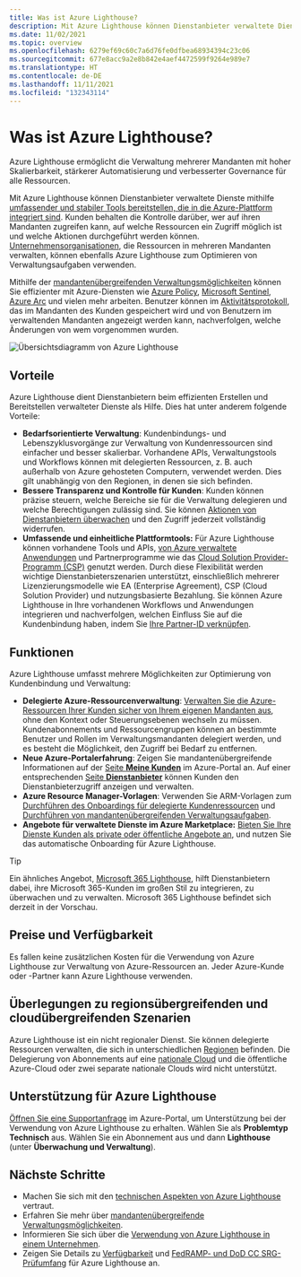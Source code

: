```yaml
---
title: Was ist Azure Lighthouse?
description: Mit Azure Lighthouse können Dienstanbieter verwaltete Dienste für Ihre Kunden bereitstellen, bei denen bedarfsorientiert eine höhere Automatisierung und Effizienz erzielt werden können.
ms.date: 11/02/2021
ms.topic: overview
ms.openlocfilehash: 6279ef69c60c7a6d76fe0dfbea68934394c23c06
ms.sourcegitcommit: 677e8acc9a2e8b842e4aef4472599f9264e989e7
ms.translationtype: HT
ms.contentlocale: de-DE
ms.lasthandoff: 11/11/2021
ms.locfileid: "132343114"
---
```

# <a name="what-is-azure-lighthouse"></a>Was ist Azure Lighthouse?

Azure Lighthouse ermöglicht die Verwaltung mehrerer Mandanten mit hoher Skalierbarkeit, stärkerer Automatisierung und verbesserter Governance für alle Ressourcen.

Mit Azure Lighthouse können Dienstanbieter verwaltete Dienste mithilfe [umfassender und stabiler Tools bereitstellen, die in die Azure-Plattform integriert sind](concepts/architecture.md). Kunden behalten die Kontrolle darüber, wer auf ihren Mandanten zugreifen kann, auf welche Ressourcen ein Zugriff möglich ist und welche Aktionen durchgeführt werden können. [Unternehmensorganisationen](concepts/enterprise.md), die Ressourcen in mehreren Mandanten verwalten, können ebenfalls Azure Lighthouse zum Optimieren von Verwaltungsaufgaben verwenden.

Mithilfe der [mandantenübergreifenden Verwaltungsmöglichkeiten](concepts/cross-tenant-management-experience.md) können Sie effizienter mit Azure-Diensten wie [Azure Policy](how-to/policy-at-scale.md), [Microsoft Sentinel](how-to/manage-sentinel-workspaces.md), [Azure Arc](how-to/manage-hybrid-infrastructure-arc.md) und vielen mehr arbeiten. Benutzer können im [Aktivitätsprotokoll](how-to/view-service-provider-activity.md), das im Mandanten des Kunden gespeichert wird und von Benutzern im verwaltenden Mandanten angezeigt werden kann, nachverfolgen, welche Änderungen von wem vorgenommen wurden.

![Übersichtsdiagramm von Azure Lighthouse](media/azure-lighthouse-overview.jpg)

## <a name="benefits"></a>Vorteile

Azure Lighthouse dient Dienstanbietern beim effizienten Erstellen und Bereitstellen verwalteter Dienste als Hilfe. Dies hat unter anderem folgende Vorteile:

- **Bedarfsorientierte Verwaltung**: Kundenbindungs- und Lebenszyklusvorgänge zur Verwaltung von Kundenressourcen sind einfacher und besser skalierbar. Vorhandene APIs, Verwaltungstools und Workflows können mit delegierten Ressourcen, z. B. auch außerhalb von Azure gehosteten Computern, verwendet werden. Dies gilt unabhängig von den Regionen, in denen sie sich befinden.
- **Bessere Transparenz und Kontrolle für Kunden**: Kunden können präzise steuern, welche Bereiche sie für die Verwaltung delegieren und welche Berechtigungen zulässig sind. Sie können [Aktionen von Dienstanbietern überwachen](how-to/view-service-provider-activity.md) und den Zugriff jederzeit vollständig widerrufen.
- **Umfassende und einheitliche Plattformtools:** Für Azure Lighthouse können vorhandene Tools und APIs, [von Azure verwaltete Anwendungen](concepts/managed-applications.md) und Partnerprogramme wie das [Cloud Solution Provider-Programm (CSP)](concepts/cloud-solution-provider.md) genutzt werden. Durch diese Flexibilität werden wichtige Dienstanbieterszenarien unterstützt, einschließlich mehrerer Lizenzierungsmodelle wie EA (Enterprise Agreement), CSP (Cloud Solution Provider) und nutzungsbasierte Bezahlung. Sie können Azure Lighthouse in Ihre vorhandenen Workflows und Anwendungen integrieren und nachverfolgen, welchen Einfluss Sie auf die Kundenbindung haben, indem Sie [Ihre Partner-ID verknüpfen](how-to/partner-earned-credit.md).

## <a name="capabilities"></a>Funktionen

Azure Lighthouse umfasst mehrere Möglichkeiten zur Optimierung von Kundenbindung und Verwaltung:

- **Delegierte Azure-Ressourcenverwaltung**: [Verwalten Sie die Azure-Ressourcen Ihrer Kunden sicher von Ihrem eigenen Mandanten aus](concepts/architecture.md), ohne den Kontext oder Steuerungsebenen wechseln zu müssen. Kundenabonnements und Ressourcengruppen können an bestimmte Benutzer und Rollen im Verwaltungsmandanten delegiert werden, und es besteht die Möglichkeit, den Zugriff bei Bedarf zu entfernen.
- **Neue Azure-Portalerfahrung**: Zeigen Sie mandantenübergreifende Informationen auf der [Seite **Meine Kunden**](how-to/view-manage-customers.md) im Azure-Portal an. Auf einer entsprechenden [Seite **Dienstanbieter**](how-to/view-manage-service-providers.md) können Kunden den Dienstanbieterzugriff anzeigen und verwalten.
- **Azure Resource Manager-Vorlagen**: Verwenden Sie ARM-Vorlagen zum [Durchführen des Onboardings für delegierte Kundenressourcen](how-to/onboard-customer.md) und [Durchführen von mandantenübergreifenden Verwaltungsaufgaben](samples/index.md).
- **Angebote für verwaltete Dienste im Azure Marketplace:** [Bieten Sie Ihre Dienste Kunden als private oder öffentliche Angebote an](concepts/managed-services-offers.md), und nutzen Sie das automatische Onboarding für Azure Lighthouse.

> [!TIP]
> Ein ähnliches Angebot, [Microsoft 365 Lighthouse](/microsoft-365/lighthouse/m365-lighthouse-overview), hilft Dienstanbietern dabei, ihre Microsoft 365-Kunden im großen Stil zu integrieren, zu überwachen und zu verwalten. Microsoft 365 Lighthouse befindet sich derzeit in der Vorschau.

## <a name="pricing-and-availability"></a>Preise und Verfügbarkeit

Es fallen keine zusätzlichen Kosten für die Verwendung von Azure Lighthouse zur Verwaltung von Azure-Ressourcen an. Jeder Azure-Kunde oder -Partner kann Azure Lighthouse verwenden.

## <a name="cross-region-and-cloud-considerations"></a>Überlegungen zu regionsübergreifenden und cloudübergreifenden Szenarien

Azure Lighthouse ist ein nicht regionaler Dienst. Sie können delegierte Ressourcen verwalten, die sich in unterschiedlichen [Regionen](../availability-zones/az-overview.md#regions) befinden. Die Delegierung von Abonnements auf eine [nationale Cloud](../active-directory/develop/authentication-national-cloud.md) und die öffentliche Azure-Cloud oder zwei separate nationale Clouds wird nicht unterstützt.

## <a name="support-for-azure-lighthouse"></a>Unterstützung für Azure Lighthouse

[Öffnen Sie eine Supportanfrage](..//azure-portal/supportability/how-to-create-azure-support-request.md) im Azure-Portal, um Unterstützung bei der Verwendung von Azure Lighthouse zu erhalten. Wählen Sie als **Problemtyp** **Technisch** aus. Wählen Sie ein Abonnement aus und dann **Lighthouse** (unter **Überwachung und Verwaltung**).

## <a name="next-steps"></a>Nächste Schritte

- Machen Sie sich mit den [technischen Aspekten von Azure Lighthouse](concepts/architecture.md) vertraut.
- Erfahren Sie mehr über [mandantenübergreifende Verwaltungsmöglichkeiten](concepts/cross-tenant-management-experience.md).
- Informieren Sie sich über die [Verwendung von Azure Lighthouse in einem Unternehmen](concepts/enterprise.md).
- Zeigen Sie Details zu [Verfügbarkeit](https://azure.microsoft.com/global-infrastructure/services/?products=azure-lighthouse&regions=all) und [FedRAMP- und DoD CC SRG-Prüfumfang](../azure-government/compliance/azure-services-in-fedramp-auditscope.md) für Azure Lighthouse an.
